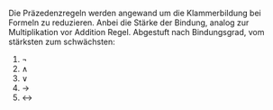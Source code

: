 Die Präzedenzregeln werden angewand um die Klammerbildung bei Formeln zu reduzieren. Anbei die Stärke der Bindung, analog zur Multiplikation vor Addition Regel. Abgestuft nach Bindungsgrad, vom stärksten zum schwächsten:
1. $\neg$
2. $\wedge$
3. $\vee$ 
4. $\rightarrow$
5. $\leftrightarrow$

